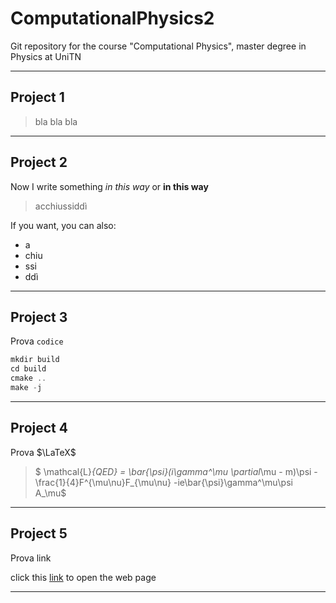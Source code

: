 # ComputationalPhysics2

 Git repository for the course "Computational Physics", master degree in Physics at UniTN

---

## Project 1

> bla bla bla

---

## Project 2

Now I write something *in this way* or **in this way**

> acchiussiddì

If you want, you can also:

* a
* chiu
* ssi
* ddì

---

## Project 3

Prova `codice`

```C
mkdir build
cd build
cmake ..
make -j
```

---

## Project 4

Prova $\LaTeX$

> $ \mathcal{L}_{QED} = \bar{\psi}(i\gamma^\mu \partial_\mu - m)\psi -\frac{1}{4}F^{\mu\nu}F_{\mu\nu} -ie\bar{\psi}\gamma^\mu\psi A_\mu$

---

## Project 5

Prova link

click this [link](https://www.unitn.it/) to open the web page

---
